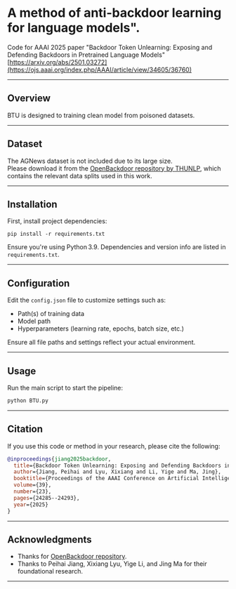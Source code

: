 # A method of anti-backdoor learning for language models".
Code for AAAI 2025 paper "Backdoor Token Unlearning:  Exposing and Defending Backdoors in Pretrained Language Models"
[https://arxiv.org/abs/2501.03272](https://ojs.aaai.org/index.php/AAAI/article/view/34605/36760)

---


## Overview

BTU is designed to training clean model from poisoned datasets.

---

## Dataset

The AGNews dataset is not included due to its large size.  
Please download it from the [OpenBackdoor repository by THUNLP](https://github.com/thunlp/OpenBackdoor), which contains the relevant data splits used in this work.

---

## Installation

First, install project dependencies:

```
pip install -r requirements.txt
```

Ensure you're using Python 3.9. Dependencies and version info are listed in `requirements.txt`.

---

## Configuration

Edit the `config.json` file to customize settings such as:

- Path(s) of training data 
- Model path  
- Hyperparameters (learning rate, epochs, batch size, etc.)

Ensure all file paths and settings reflect your actual environment.

---

## Usage

Run the main script to start the pipeline:

```bash
python BTU.py
```

---

## Citation

If you use this code or method in your research, please cite the following:

```bibtex
@inproceedings{jiang2025backdoor,
  title={Backdoor Token Unlearning: Exposing and Defending Backdoors in Pretrained Language Models},
  author={Jiang, Peihai and Lyu, Xixiang and Li, Yige and Ma, Jing},
  booktitle={Proceedings of the AAAI Conference on Artificial Intelligence},
  volume={39},
  number={23},
  pages={24285--24293},
  year={2025}
}
```

---

## Acknowledgments

- Thanks for [OpenBackdoor repository](https://github.com/thunlp/OpenBackdoor).  
- Thanks to Peihai Jiang, Xixiang Lyu, Yige Li, and Jing Ma for their foundational research.

---

